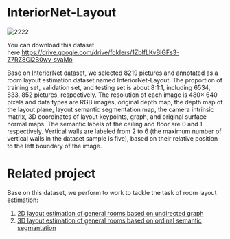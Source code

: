# InteriorNet-Layout
![2222](https://user-images.githubusercontent.com/52377012/162350602-266d2592-b63b-4514-b1d5-fa1b92f17185.PNG)


You can download this dataset here:https://drive.google.com/drive/folders/1ZblfLKvBlGFs3-Z7RZ8Gi2B0wv_svaMo

Base on [InteriorNet](https://interiornet.org/) dataset, we selected 8219 pictures and annotated as a room layout estimation dataset named InteriorNet-Layout. The proportion of training set, validation set, and testing set is about 8:1:1, including 6534, 833, 852 pictures, respectively. The resolution of each image is 480× 640 pixels and data types are RGB images, original depth map, the depth map of the layout plane, layout semantic segmentation map, the camera intrinsic matrix, 3D coordinates of layout keypoints, graph, and original surface normal maps. The semantic labels of the ceiling and floor are 0 and 1 respectively. Vertical walls are labeled from 2 to 6 (the maximum number of vertical walls in the dataset sample is five), based on their relative position to the left boundary of the image.

# Related project
Base on this dataset, we perform to work to tackle the task of room layout estimation:
1. [2D layout estimation of general rooms based on undirected graph](https://github.com/Hui-Yao/2D-graph-layout-estimation)
2. [3D layout estimation of general rooms based on ordinal semantic segmantation](https://github.com/Hui-Yao/3D-ordinal-layout-estimation)
